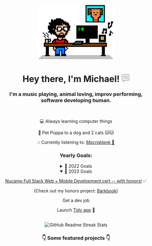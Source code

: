 <!-- Header -->
<div id='header' align='center'>
    <a href="https://michaelraymond.dev/" target="_blank"><img src="assets/8bit-desk.png" alt="Actual photo of me coding." title="Link to my site" width="250"/></a>
    <h1>
      Hey there, I'm Michael! 
      <img src="assets/yo.png" width="25px"/>
    </h1>
    <h3>
      I'm a music playing, animal loving, improv performing, software developing human.
    </h3>
</div>

<br/>
<!-- About -->
<div align='center'>
  <p>💻 Always learning computer things</p>
  <p>🐶 Pet Poppa to a dog and 2 cats 🐱🐱</p>
  <p>🎶 Currently listening to: <a href="https://www.youtube.com/@Macroblank" target="_blank"><i>Macroblank</i> 🌊 </p></a>
</div>

<div align='center'>
  <h3>Yearly Goals:</h3>
  <details><summary>🥅 2022 Goals</summary>
      <p></p>
      <p>Security+ cert ✅</p>
      <p>Enroll in Web Dev Bootcamp ✅</p>
  </details>
  <details open><summary>🥅 2023 Goals</summary>
      <p></p>
      <p><a href="https://github.com/mjr2595/Nucamp-Fullstack-Course" target="_blank">Nucamp Full Stack Web + Mobile Development cert -- with honors!</a> ✅</p>
      <p>(Check out my honors project: <a href="https://github.com/mjr2595/borker" target="_blank">Barkbook</a>)</p>
      <p>Get a dev job</p>
      <p>Launch <a href="https://github.com/mjr2595/tidy-app" target="_blank">Tidy app</a> 🚀</p>
  </details>
</div>

<br/>
<!-- Git -->
<div align='center'>
  <img src="https://streak-stats.demolab.com?user=mjr2595&theme=github-dark-blue&hide_border=true" alt="GitHub Readme Streak Stats" title="GitHub Readme Streak Stats"/>
</div>

<div align='center'>
  <p></p>
  <h3>👇 Some featured projects 👇</h3>
</div>
